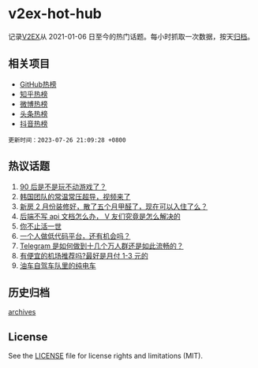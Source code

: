 # v2ex-hot-hub

 记录[V2EX](https://www.v2ex.com/)从 2021-01-06 日至今的热门话题。每小时抓取一次数据，按天[归档](archives)。
 
 ## 相关项目

- [GitHub热榜](https://github.com/snaildev/github-hot-hub)
- [知乎热榜](https://github.com/snaildev/zhihu-hot-hub)
- [微博热榜](https://github.com/snaildev/weibo-hot-hub)
- [头条热榜](https://github.com/snaildev/toutiao-hot-hub)
- [抖音热榜](https://github.com/snaildev/douyin-hot-hub)


 `更新时间：2023-07-26 21:09:28 +0800`

## 热议话题

1. [90 后是不是玩不动游戏了？](https://www.v2ex.com/t/959778)
1. [韩国团队的常温常压超导，视频来了](https://www.v2ex.com/t/959789)
1. [新房 2 月份装修好，散了五个月甲醛了，现在可以入住了么？](https://www.v2ex.com/t/959773)
1. [后端不写 api 文档怎么办， V 友们究竟是怎么解决的](https://www.v2ex.com/t/959713)
1. [你不止活一世](https://www.v2ex.com/t/959747)
1. [一个人做低代码平台，还有机会吗？](https://www.v2ex.com/t/959868)
1. [Telegram 是如何做到十几个万人群还是如此流畅的？](https://www.v2ex.com/t/959739)
1. [有便宜的机场推荐吗?最好是月付 1-3 元的](https://www.v2ex.com/t/959812)
1. [油车自驾车队里的纯电车](https://www.v2ex.com/t/959740)

## 历史归档

[archives](archives)

## License

See the [LICENSE](LICENSE) file for license rights and limitations (MIT).
